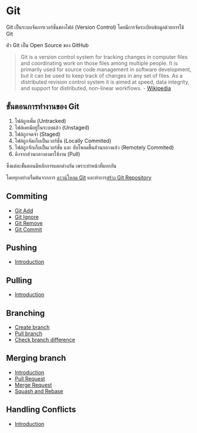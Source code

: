 # Git
Git เป็นระบบจัดการเวอร์ชั่นของไฟล์ (Version Control) โดยมีการจัดระเบียบข้อมูลด้วยการใช้ Git

ตัว Git เป็น Open Source ของ GitHub

> Git is a version control system for tracking changes in computer files and coordinating work on those files among multiple people. It is primarily used for source code management in software development, but it can be used to keep track of changes in any set of files. As a distributed revision control system it is aimed at speed, data integrity, and support for distributed, non-linear workflows. - [Wikipedia](https://en.wikipedia.org/wiki/Git_(software))

## ขั้นตอนการทำงานของ Git
1. ไฟล์ถูกเพื่ม (Untracked)
2. ไฟล์เคยมีอยู่ในระบบแล้ว (Unstaged)
3. ไฟล์ถูกจดจำ (Staged)
4. ไฟล์ถูกจัดเก็บเป็นเวอร์ชั่น (Locally Commited)
5. ไฟล์ถูกจักเก็บเป็นเวอร์ชั่น และ อับโหลดขื้นส่วนกลางแล้ว (Remotely Commited)
6. ดึงจากส่วนกลางลงมาใช้งาน (Pull)

ซึ่งแต่ละขั้นตอนมีหลักการแตกต่างกัน เพราะทำหน้าที่แยกกัน

โดยทุกอย่างเรื่มต้นจากการ [ดาวน์โหลด Git](Initiate/install.md) และทำการ[สร้าง Git Repository](Initiate/git-init.md)

## Commiting
- [Git Add](Commiting/git-add.md)
- [Git Ignore](Commiting/git-ignore.md)
- [Git Remove](Commiting/git-rm.md)
- [Git Commit](Commiting/git-commit.md)
## Pushing
- [Introduction](Pushing/)
## Pulling
- [Introduction](Pulling/)
## Branching
- [Create branch](Branching/CreateBranch.md)
- [Pull branch](Branching/PullBranch.md)
- [Check branch difference](Branching/DiffBranch.md)

## Merging branch
- [Introduction](Branching/MergeBase/)
- [Pull Request](Branching/MergeBase/PullRequest.md)
- [Merge Request](Branching/MergeBase/MergeRequest.md)
- [Squash and Rebase](Branching/MergeBase/RebaseRequest.md)

## Handling Conflicts
- [Introduction](Conflicts/)
